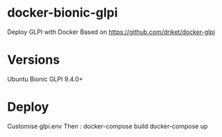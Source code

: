 # docker-bionic-glpi
Deploy GLPI with Docker
Based on https://github.com/driket/docker-glpi
# Versions
Ubuntu Bionic
GLPI 9.4.0+
# Deploy
Customise glpi.env
Then :
docker-compose build
docker-compose up
